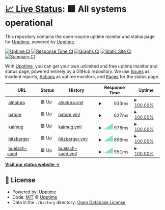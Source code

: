 # [📈 Live Status](https://upptime.github.io/upptime): <!--live status--> **🟩 All systems operational**

This repository contains the open-source uptime monitor and status page for [Upptime](https://upptime.js.org), powered by [Upptime](https://github.com/upptime/upptime).

[![Uptime CI](https://github.com/ASchmidt1024/uptime/workflows/Uptime%20CI/badge.svg)](https://github.com/ASchmidt1024/uptime/actions?query=workflow%3A%22Uptime+CI%22)
[![Response Time CI](https://github.com/ASchmidt1024/uptime/workflows/Response%20Time%20CI/badge.svg)](https://github.com/ASchmidt1024/uptime/actions?query=workflow%3A%22Response+Time+CI%22)
[![Graphs CI](https://github.com/ASchmidt1024/uptime/workflows/Graphs%20CI/badge.svg)](https://github.com/ASchmidt1024/uptime/actions?query=workflow%3A%22Graphs+CI%22)
[![Static Site CI](https://github.com/ASchmidt1024/uptime/workflows/Static%20Site%20CI/badge.svg)](https://github.com/ASchmidt1024/uptime/actions?query=workflow%3A%22Static+Site+CI%22)
[![Summary CI](https://github.com/ASchmidt1024/uptime/workflows/Summary%20CI/badge.svg)](https://github.com/ASchmidt1024/uptime/actions?query=workflow%3A%22Summary+CI%22)

With [Upptime](https://upptime.js.org), you can get your own unlimited and free uptime monitor and status page, powered entirely by a GitHub repository. We use [Issues](https://github.com/upptime/upptime/issues) as incident reports, [Actions](https://github.com/ASchmidt1024/uptime/actions) as uptime monitors, and [Pages](https://upptime.github.io/upptime) for the status page.

<!--start: status pages-->
<!-- This summary is generated by Upptime (https://github.com/upptime/upptime) -->
<!-- Do not edit this manually, your changes will be overwritten -->
<!-- prettier-ignore -->
| URL | Status | History | Response Time | Uptime |
| --- | ------ | ------- | ------------- | ------ |
| <img alt="" src="https://icons.duckduckgo.com/ip3/www.alnatura.ch.ico" height="13"> [alnatura](https://www.alnatura.ch/) | 🟩 Up | [alnatura.yml](https://github.com/ASchmidt1024/uptime/commits/HEAD/history/alnatura.yml) | <details><summary><img alt="Response time graph" src="./graphs/alnatura/response-time-week.png" height="20"> 933ms</summary><br><a href="https://ASchmidt1024.github.io/uptime/history/alnatura"><img alt="Response time 933" src="https://img.shields.io/endpoint?url=https%3A%2F%2Fraw.githubusercontent.com%2FASchmidt1024%2Fuptime%2FHEAD%2Fapi%2Falnatura%2Fresponse-time.json"></a><br><a href="https://ASchmidt1024.github.io/uptime/history/alnatura"><img alt="24-hour response time 933" src="https://img.shields.io/endpoint?url=https%3A%2F%2Fraw.githubusercontent.com%2FASchmidt1024%2Fuptime%2FHEAD%2Fapi%2Falnatura%2Fresponse-time-day.json"></a><br><a href="https://ASchmidt1024.github.io/uptime/history/alnatura"><img alt="7-day response time 933" src="https://img.shields.io/endpoint?url=https%3A%2F%2Fraw.githubusercontent.com%2FASchmidt1024%2Fuptime%2FHEAD%2Fapi%2Falnatura%2Fresponse-time-week.json"></a><br><a href="https://ASchmidt1024.github.io/uptime/history/alnatura"><img alt="30-day response time 933" src="https://img.shields.io/endpoint?url=https%3A%2F%2Fraw.githubusercontent.com%2FASchmidt1024%2Fuptime%2FHEAD%2Fapi%2Falnatura%2Fresponse-time-month.json"></a><br><a href="https://ASchmidt1024.github.io/uptime/history/alnatura"><img alt="1-year response time 933" src="https://img.shields.io/endpoint?url=https%3A%2F%2Fraw.githubusercontent.com%2FASchmidt1024%2Fuptime%2FHEAD%2Fapi%2Falnatura%2Fresponse-time-year.json"></a></details> | <details><summary><a href="https://ASchmidt1024.github.io/uptime/history/alnatura">100.00%</a></summary><a href="https://ASchmidt1024.github.io/uptime/history/alnatura"><img alt="All-time uptime 100.00%" src="https://img.shields.io/endpoint?url=https%3A%2F%2Fraw.githubusercontent.com%2FASchmidt1024%2Fuptime%2FHEAD%2Fapi%2Falnatura%2Fuptime.json"></a><br><a href="https://ASchmidt1024.github.io/uptime/history/alnatura"><img alt="24-hour uptime 100.00%" src="https://img.shields.io/endpoint?url=https%3A%2F%2Fraw.githubusercontent.com%2FASchmidt1024%2Fuptime%2FHEAD%2Fapi%2Falnatura%2Fuptime-day.json"></a><br><a href="https://ASchmidt1024.github.io/uptime/history/alnatura"><img alt="7-day uptime 100.00%" src="https://img.shields.io/endpoint?url=https%3A%2F%2Fraw.githubusercontent.com%2FASchmidt1024%2Fuptime%2FHEAD%2Fapi%2Falnatura%2Fuptime-week.json"></a><br><a href="https://ASchmidt1024.github.io/uptime/history/alnatura"><img alt="30-day uptime 100.00%" src="https://img.shields.io/endpoint?url=https%3A%2F%2Fraw.githubusercontent.com%2FASchmidt1024%2Fuptime%2FHEAD%2Fapi%2Falnatura%2Fuptime-month.json"></a><br><a href="https://ASchmidt1024.github.io/uptime/history/alnatura"><img alt="1-year uptime 100.00%" src="https://img.shields.io/endpoint?url=https%3A%2F%2Fraw.githubusercontent.com%2FASchmidt1024%2Fuptime%2FHEAD%2Fapi%2Falnatura%2Fuptime-year.json"></a></details>
| <img alt="" src="https://icons.duckduckgo.com/ip3/nature.ch.ico" height="13"> [nature](https://nature.ch/) | 🟩 Up | [nature.yml](https://github.com/ASchmidt1024/uptime/commits/HEAD/history/nature.yml) | <details><summary><img alt="Response time graph" src="./graphs/nature/response-time-week.png" height="20"> 627ms</summary><br><a href="https://ASchmidt1024.github.io/uptime/history/nature"><img alt="Response time 627" src="https://img.shields.io/endpoint?url=https%3A%2F%2Fraw.githubusercontent.com%2FASchmidt1024%2Fuptime%2FHEAD%2Fapi%2Fnature%2Fresponse-time.json"></a><br><a href="https://ASchmidt1024.github.io/uptime/history/nature"><img alt="24-hour response time 627" src="https://img.shields.io/endpoint?url=https%3A%2F%2Fraw.githubusercontent.com%2FASchmidt1024%2Fuptime%2FHEAD%2Fapi%2Fnature%2Fresponse-time-day.json"></a><br><a href="https://ASchmidt1024.github.io/uptime/history/nature"><img alt="7-day response time 627" src="https://img.shields.io/endpoint?url=https%3A%2F%2Fraw.githubusercontent.com%2FASchmidt1024%2Fuptime%2FHEAD%2Fapi%2Fnature%2Fresponse-time-week.json"></a><br><a href="https://ASchmidt1024.github.io/uptime/history/nature"><img alt="30-day response time 627" src="https://img.shields.io/endpoint?url=https%3A%2F%2Fraw.githubusercontent.com%2FASchmidt1024%2Fuptime%2FHEAD%2Fapi%2Fnature%2Fresponse-time-month.json"></a><br><a href="https://ASchmidt1024.github.io/uptime/history/nature"><img alt="1-year response time 627" src="https://img.shields.io/endpoint?url=https%3A%2F%2Fraw.githubusercontent.com%2FASchmidt1024%2Fuptime%2FHEAD%2Fapi%2Fnature%2Fresponse-time-year.json"></a></details> | <details><summary><a href="https://ASchmidt1024.github.io/uptime/history/nature">100.00%</a></summary><a href="https://ASchmidt1024.github.io/uptime/history/nature"><img alt="All-time uptime 100.00%" src="https://img.shields.io/endpoint?url=https%3A%2F%2Fraw.githubusercontent.com%2FASchmidt1024%2Fuptime%2FHEAD%2Fapi%2Fnature%2Fuptime.json"></a><br><a href="https://ASchmidt1024.github.io/uptime/history/nature"><img alt="24-hour uptime 100.00%" src="https://img.shields.io/endpoint?url=https%3A%2F%2Fraw.githubusercontent.com%2FASchmidt1024%2Fuptime%2FHEAD%2Fapi%2Fnature%2Fuptime-day.json"></a><br><a href="https://ASchmidt1024.github.io/uptime/history/nature"><img alt="7-day uptime 100.00%" src="https://img.shields.io/endpoint?url=https%3A%2F%2Fraw.githubusercontent.com%2FASchmidt1024%2Fuptime%2FHEAD%2Fapi%2Fnature%2Fuptime-week.json"></a><br><a href="https://ASchmidt1024.github.io/uptime/history/nature"><img alt="30-day uptime 100.00%" src="https://img.shields.io/endpoint?url=https%3A%2F%2Fraw.githubusercontent.com%2FASchmidt1024%2Fuptime%2FHEAD%2Fapi%2Fnature%2Fuptime-month.json"></a><br><a href="https://ASchmidt1024.github.io/uptime/history/nature"><img alt="1-year uptime 100.00%" src="https://img.shields.io/endpoint?url=https%3A%2F%2Fraw.githubusercontent.com%2FASchmidt1024%2Fuptime%2FHEAD%2Fapi%2Fnature%2Fuptime-year.json"></a></details>
| <img alt="" src="https://icons.duckduckgo.com/ip3/www.kaimug.ch.ico" height="13"> [kaimug](https://www.kaimug.ch/) | 🟩 Up | [kaimug.yml](https://github.com/ASchmidt1024/uptime/commits/HEAD/history/kaimug.yml) | <details><summary><img alt="Response time graph" src="./graphs/kaimug/response-time-week.png" height="20"> 978ms</summary><br><a href="https://ASchmidt1024.github.io/uptime/history/kaimug"><img alt="Response time 978" src="https://img.shields.io/endpoint?url=https%3A%2F%2Fraw.githubusercontent.com%2FASchmidt1024%2Fuptime%2FHEAD%2Fapi%2Fkaimug%2Fresponse-time.json"></a><br><a href="https://ASchmidt1024.github.io/uptime/history/kaimug"><img alt="24-hour response time 978" src="https://img.shields.io/endpoint?url=https%3A%2F%2Fraw.githubusercontent.com%2FASchmidt1024%2Fuptime%2FHEAD%2Fapi%2Fkaimug%2Fresponse-time-day.json"></a><br><a href="https://ASchmidt1024.github.io/uptime/history/kaimug"><img alt="7-day response time 978" src="https://img.shields.io/endpoint?url=https%3A%2F%2Fraw.githubusercontent.com%2FASchmidt1024%2Fuptime%2FHEAD%2Fapi%2Fkaimug%2Fresponse-time-week.json"></a><br><a href="https://ASchmidt1024.github.io/uptime/history/kaimug"><img alt="30-day response time 978" src="https://img.shields.io/endpoint?url=https%3A%2F%2Fraw.githubusercontent.com%2FASchmidt1024%2Fuptime%2FHEAD%2Fapi%2Fkaimug%2Fresponse-time-month.json"></a><br><a href="https://ASchmidt1024.github.io/uptime/history/kaimug"><img alt="1-year response time 978" src="https://img.shields.io/endpoint?url=https%3A%2F%2Fraw.githubusercontent.com%2FASchmidt1024%2Fuptime%2FHEAD%2Fapi%2Fkaimug%2Fresponse-time-year.json"></a></details> | <details><summary><a href="https://ASchmidt1024.github.io/uptime/history/kaimug">100.00%</a></summary><a href="https://ASchmidt1024.github.io/uptime/history/kaimug"><img alt="All-time uptime 100.00%" src="https://img.shields.io/endpoint?url=https%3A%2F%2Fraw.githubusercontent.com%2FASchmidt1024%2Fuptime%2FHEAD%2Fapi%2Fkaimug%2Fuptime.json"></a><br><a href="https://ASchmidt1024.github.io/uptime/history/kaimug"><img alt="24-hour uptime 100.00%" src="https://img.shields.io/endpoint?url=https%3A%2F%2Fraw.githubusercontent.com%2FASchmidt1024%2Fuptime%2FHEAD%2Fapi%2Fkaimug%2Fuptime-day.json"></a><br><a href="https://ASchmidt1024.github.io/uptime/history/kaimug"><img alt="7-day uptime 100.00%" src="https://img.shields.io/endpoint?url=https%3A%2F%2Fraw.githubusercontent.com%2FASchmidt1024%2Fuptime%2FHEAD%2Fapi%2Fkaimug%2Fuptime-week.json"></a><br><a href="https://ASchmidt1024.github.io/uptime/history/kaimug"><img alt="30-day uptime 100.00%" src="https://img.shields.io/endpoint?url=https%3A%2F%2Fraw.githubusercontent.com%2FASchmidt1024%2Fuptime%2FHEAD%2Fapi%2Fkaimug%2Fuptime-month.json"></a><br><a href="https://ASchmidt1024.github.io/uptime/history/kaimug"><img alt="1-year uptime 100.00%" src="https://img.shields.io/endpoint?url=https%3A%2F%2Fraw.githubusercontent.com%2FASchmidt1024%2Fuptime%2FHEAD%2Fapi%2Fkaimug%2Fuptime-year.json"></a></details>
| <img alt="" src="https://icons.duckduckgo.com/ip3/www.hitzberger.ch.ico" height="13"> [hitzberger](https://www.hitzberger.ch/) | 🟩 Up | [hitzberger.yml](https://github.com/ASchmidt1024/uptime/commits/HEAD/history/hitzberger.yml) | <details><summary><img alt="Response time graph" src="./graphs/hitzberger/response-time-week.png" height="20"> 896ms</summary><br><a href="https://ASchmidt1024.github.io/uptime/history/hitzberger"><img alt="Response time 896" src="https://img.shields.io/endpoint?url=https%3A%2F%2Fraw.githubusercontent.com%2FASchmidt1024%2Fuptime%2FHEAD%2Fapi%2Fhitzberger%2Fresponse-time.json"></a><br><a href="https://ASchmidt1024.github.io/uptime/history/hitzberger"><img alt="24-hour response time 896" src="https://img.shields.io/endpoint?url=https%3A%2F%2Fraw.githubusercontent.com%2FASchmidt1024%2Fuptime%2FHEAD%2Fapi%2Fhitzberger%2Fresponse-time-day.json"></a><br><a href="https://ASchmidt1024.github.io/uptime/history/hitzberger"><img alt="7-day response time 896" src="https://img.shields.io/endpoint?url=https%3A%2F%2Fraw.githubusercontent.com%2FASchmidt1024%2Fuptime%2FHEAD%2Fapi%2Fhitzberger%2Fresponse-time-week.json"></a><br><a href="https://ASchmidt1024.github.io/uptime/history/hitzberger"><img alt="30-day response time 896" src="https://img.shields.io/endpoint?url=https%3A%2F%2Fraw.githubusercontent.com%2FASchmidt1024%2Fuptime%2FHEAD%2Fapi%2Fhitzberger%2Fresponse-time-month.json"></a><br><a href="https://ASchmidt1024.github.io/uptime/history/hitzberger"><img alt="1-year response time 896" src="https://img.shields.io/endpoint?url=https%3A%2F%2Fraw.githubusercontent.com%2FASchmidt1024%2Fuptime%2FHEAD%2Fapi%2Fhitzberger%2Fresponse-time-year.json"></a></details> | <details><summary><a href="https://ASchmidt1024.github.io/uptime/history/hitzberger">100.00%</a></summary><a href="https://ASchmidt1024.github.io/uptime/history/hitzberger"><img alt="All-time uptime 100.00%" src="https://img.shields.io/endpoint?url=https%3A%2F%2Fraw.githubusercontent.com%2FASchmidt1024%2Fuptime%2FHEAD%2Fapi%2Fhitzberger%2Fuptime.json"></a><br><a href="https://ASchmidt1024.github.io/uptime/history/hitzberger"><img alt="24-hour uptime 100.00%" src="https://img.shields.io/endpoint?url=https%3A%2F%2Fraw.githubusercontent.com%2FASchmidt1024%2Fuptime%2FHEAD%2Fapi%2Fhitzberger%2Fuptime-day.json"></a><br><a href="https://ASchmidt1024.github.io/uptime/history/hitzberger"><img alt="7-day uptime 100.00%" src="https://img.shields.io/endpoint?url=https%3A%2F%2Fraw.githubusercontent.com%2FASchmidt1024%2Fuptime%2FHEAD%2Fapi%2Fhitzberger%2Fuptime-week.json"></a><br><a href="https://ASchmidt1024.github.io/uptime/history/hitzberger"><img alt="30-day uptime 100.00%" src="https://img.shields.io/endpoint?url=https%3A%2F%2Fraw.githubusercontent.com%2FASchmidt1024%2Fuptime%2FHEAD%2Fapi%2Fhitzberger%2Fuptime-month.json"></a><br><a href="https://ASchmidt1024.github.io/uptime/history/hitzberger"><img alt="1-year uptime 100.00%" src="https://img.shields.io/endpoint?url=https%3A%2F%2Fraw.githubusercontent.com%2FASchmidt1024%2Fuptime%2FHEAD%2Fapi%2Fhitzberger%2Fuptime-year.json"></a></details>
| <img alt="" src="https://icons.duckduckgo.com/ip3/www.buelach-sued.ch.ico" height="13"> [buelach-sued](https://www.buelach-sued.ch/#) | 🟩 Up | [buelach-sued.yml](https://github.com/ASchmidt1024/uptime/commits/HEAD/history/buelach-sued.yml) | <details><summary><img alt="Response time graph" src="./graphs/buelach-sued/response-time-week.png" height="20"> 951ms</summary><br><a href="https://ASchmidt1024.github.io/uptime/history/buelach-sued"><img alt="Response time 951" src="https://img.shields.io/endpoint?url=https%3A%2F%2Fraw.githubusercontent.com%2FASchmidt1024%2Fuptime%2FHEAD%2Fapi%2Fbuelach-sued%2Fresponse-time.json"></a><br><a href="https://ASchmidt1024.github.io/uptime/history/buelach-sued"><img alt="24-hour response time 951" src="https://img.shields.io/endpoint?url=https%3A%2F%2Fraw.githubusercontent.com%2FASchmidt1024%2Fuptime%2FHEAD%2Fapi%2Fbuelach-sued%2Fresponse-time-day.json"></a><br><a href="https://ASchmidt1024.github.io/uptime/history/buelach-sued"><img alt="7-day response time 951" src="https://img.shields.io/endpoint?url=https%3A%2F%2Fraw.githubusercontent.com%2FASchmidt1024%2Fuptime%2FHEAD%2Fapi%2Fbuelach-sued%2Fresponse-time-week.json"></a><br><a href="https://ASchmidt1024.github.io/uptime/history/buelach-sued"><img alt="30-day response time 951" src="https://img.shields.io/endpoint?url=https%3A%2F%2Fraw.githubusercontent.com%2FASchmidt1024%2Fuptime%2FHEAD%2Fapi%2Fbuelach-sued%2Fresponse-time-month.json"></a><br><a href="https://ASchmidt1024.github.io/uptime/history/buelach-sued"><img alt="1-year response time 951" src="https://img.shields.io/endpoint?url=https%3A%2F%2Fraw.githubusercontent.com%2FASchmidt1024%2Fuptime%2FHEAD%2Fapi%2Fbuelach-sued%2Fresponse-time-year.json"></a></details> | <details><summary><a href="https://ASchmidt1024.github.io/uptime/history/buelach-sued">100.00%</a></summary><a href="https://ASchmidt1024.github.io/uptime/history/buelach-sued"><img alt="All-time uptime 100.00%" src="https://img.shields.io/endpoint?url=https%3A%2F%2Fraw.githubusercontent.com%2FASchmidt1024%2Fuptime%2FHEAD%2Fapi%2Fbuelach-sued%2Fuptime.json"></a><br><a href="https://ASchmidt1024.github.io/uptime/history/buelach-sued"><img alt="24-hour uptime 100.00%" src="https://img.shields.io/endpoint?url=https%3A%2F%2Fraw.githubusercontent.com%2FASchmidt1024%2Fuptime%2FHEAD%2Fapi%2Fbuelach-sued%2Fuptime-day.json"></a><br><a href="https://ASchmidt1024.github.io/uptime/history/buelach-sued"><img alt="7-day uptime 100.00%" src="https://img.shields.io/endpoint?url=https%3A%2F%2Fraw.githubusercontent.com%2FASchmidt1024%2Fuptime%2FHEAD%2Fapi%2Fbuelach-sued%2Fuptime-week.json"></a><br><a href="https://ASchmidt1024.github.io/uptime/history/buelach-sued"><img alt="30-day uptime 100.00%" src="https://img.shields.io/endpoint?url=https%3A%2F%2Fraw.githubusercontent.com%2FASchmidt1024%2Fuptime%2FHEAD%2Fapi%2Fbuelach-sued%2Fuptime-month.json"></a><br><a href="https://ASchmidt1024.github.io/uptime/history/buelach-sued"><img alt="1-year uptime 100.00%" src="https://img.shields.io/endpoint?url=https%3A%2F%2Fraw.githubusercontent.com%2FASchmidt1024%2Fuptime%2FHEAD%2Fapi%2Fbuelach-sued%2Fuptime-year.json"></a></details>

<!--end: status pages-->

[**Visit our status website →**](https://upptime.github.io/upptime)

## 📄 License

- Powered by: [Upptime](https://github.com/upptime/upptime)
- Code: [MIT](./LICENSE) © [Upptime](https://upptime.js.org)
- Data in the `./history` directory: [Open Database License](https://opendatacommons.org/licenses/odbl/1-0/)
